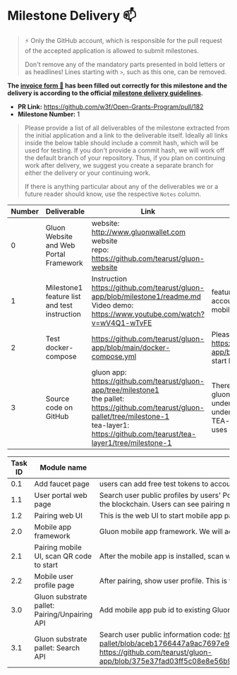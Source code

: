 # Milestone Delivery :mailbox:

> ⚡ Only the GitHub account, which is responsible for the pull request of the accepted application is allowed to submit milestones.
>
> Don't remove any of the mandatory parts presented in bold letters or as headlines! Lines starting with `>`, such as this one, can be removed.

**The [invoice form :pencil:](https://forms.gle/8Wx7nxtq8fKrsuEz8) has been filled out correctly for this milestone and the delivery is according to the official [milestone delivery guidelines](https://github.com/w3f/General-Grants-Program/blob/master/grants/milestone-deliverables-guidelines.md).**

- **PR Link:** https://github.com/w3f/Open-Grants-Program/pull/182
- **Milestone Number:** 1

> Please provide a list of all deliverables of the milestone extracted from the initial application and a link to the deliverable itself. Ideally all links inside the below table should include a commit hash, which will be used for testing. If you don't provide a commit hash, we will work off the default branch of your repository. Thus, if you plan on continuing work after delivery, we suggest you create a separate branch for either the delivery or your continuing work.
>
> If there is anything particular about any of the deliverables we or a future reader should know, use the respective `Notes` column.

| Number | Deliverable                                  | Link                                                                                                                                                                                                            | Notes                                                                                                                                                                      |
| ------ | -------------------------------------------- | --------------------------------------------------------------------------------------------------------------------------------------------------------------------------------------------------------------- | -------------------------------------------------------------------------------------------------------------------------------------------------------------------------- |
| 0      | Gluon Website and Web Portal Framework       | website: http://www.gluonwallet.com website <br>repo: https://github.com/tearust/gluon-website                                                                                                                  |                                                                                                                                                                            |
| 1      | Milestone1 feature list and test instruction | Instruction https://github.com/tearust/gluon-app/blob/milestone1/readme.md <br>Video demo: https://www.youtube.com/watch?v=wV4Q1-wTvFE                                                                          | features: Users can create Gluon accounts and pair the Gluon mobile App with the web portal.                                                                               |
| 2      | Test docker-compose                          | https://github.com/tearust/gluon-app/blob/main/docker-compose.yml                                                                                                                                               | Please follow the instruction https://github.com/tearust/gluon-app/blob/main/readme.md to start local test server                                                          |
| 3      | Source code on GitHub                        | gluon app: https://github.com/tearust/gluon-app/tree/milestone1 <br>the pallet: https://github.com/tearust/gluon-pallet/tree/milestone-1 <br>tea-layer1: https://github.com/tearust/tea-layer1/tree/milestone-1 | There are two projects inside gluon-app repo. The mobile app under /mobile folder, the webapp under /webapp folder. <br>TEA-layer1 is the blockchain, it uses gluon-pallet |

| Task ID | Module name                                   | Description                                                                                                                                                                                                                                                          |
| ------- | --------------------------------------------- | -------------------------------------------------------------------------------------------------------------------------------------------------------------------------------------------------------------------------------------------------------------------- |
| 0.1     | Add faucet page                               | users can add free test tokens to accounts to start testing                                                                                                                                                                                                          |
| 1.1     | User portal web page                          | Search user public profiles by users' Polkadot address. All information is open public from the blockchain. Users can see pairing mobile app id. This is the feature in milestone 1                                                                                  |
| 1.2     | Pairing web UI                                | This is the web UI to start mobile app pairing                                                                                                                                                                                                                       |
| 2.0     | Mobile app framework                          | Gluon mobile app framework. We will add features one by one                                                                                                                                                                                                          |
| 2.1     | Pairing mobile UI, scan QR code to start      | After the mobile app is installed, scan web pairing page to start pairing                                                                                                                                                                                            |
| 2.2     | Mobile user profile page                      | After pairing, show user profile. This is the same as the WebUI user profile content                                                                                                                                                                                 |
| 3.0     | Gluon substrate pallet: Pairing/Unpairing API | Add mobile app pub id to existing Gluon account. Pair the mobile to this user                                                                                                                                                                                        |
| 3.1     | Gluon substrate pallet: Search API            | Search user public information code: https://github.com/tearust/gluon-pallet/blob/aceb1766447a9ac7697e92f43cc4d0330bdfb8f2/gluon/src/lib.rs#L149 and https://github.com/tearust/gluon-app/blob/375e37fad03ff5c08e8e56b96ec2b568f2dbd2c2/webapp/src/tea/gluon.js#L283 |
